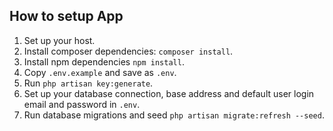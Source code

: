 How to setup App
--------------------
1. Set up your host.
2. Install composer dependencies: `composer install`.
3. Install npm dependencies `npm install`.
4. Copy `.env.example` and save as `.env`.
5. Run `php artisan key:generate`.
6. Set up your database connection, base address and default user login email and password in `.env`.
7. Run database migrations and seed `php artisan migrate:refresh --seed`.